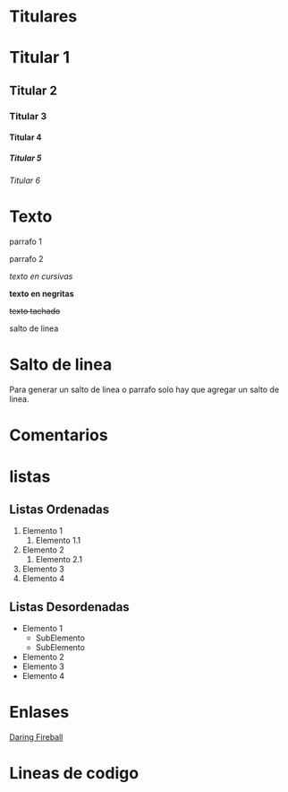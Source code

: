 # Titulares

# Titular 1
## Titular 2
### Titular 3
#### Titular 4
##### Titular 5
###### Titular 6

# Texto
parrafo 1

parrafo 2

*texto en cursivas*

**texto en negritas**

~~texto tachado~~

salto de linea

# Salto de linea

Para generar un salto de linea o parrafo solo hay que agregar un salto de linea.

# Comentarios

<!--Estos es un comentario-->

# listas

## Listas Ordenadas

1. Elemento 1
    1. Elemento 1.1
2. Elemento 2
    1. Elemento 2.1
3. Elemento 3
4. Elemento 4

## Listas Desordenadas

* Elemento 1
    * SubElemento
    * SubElemento 
* Elemento 2
* Elemento 3
* Elemento 4

# Enlases

[Daring Fireball](https://daringfireball.net/projects/markdown/ "WebSite MarkDown")

# Lineas de codigo

